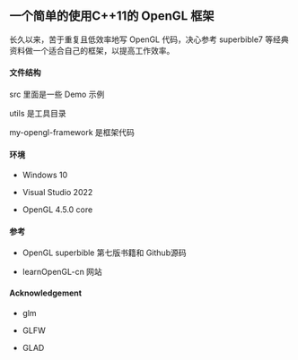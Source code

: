 ## 一个简单的使用C++11的 OpenGL 框架

长久以来，苦于重复且低效率地写 OpenGL 代码，决心参考 superbible7 等经典资料做一个适合自己的框架，以提高工作效率。

#### 文件结构

src 里面是一些 Demo 示例

utils 是工具目录

my-opengl-framework 是框架代码

#### 环境

- Windows 10

- Visual Studio 2022

- OpenGL 4.5.0 core

#### 参考

- OpenGL superbible 第七版书籍和 Github源码

- learnOpenGL-cn 网站

#### Acknowledgement

- glm

- GLFW

- GLAD
